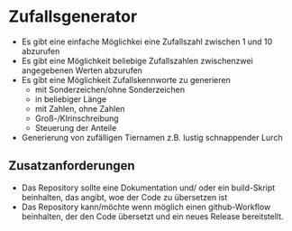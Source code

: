# Zufallsgenerator

- Es gibt eine einfache Möglichkei eine Zufallszahl zwischen 1 und 10 abzurufen
- Es gibt eine Möglichkeit beliebige Zufallszahlen zwischenzwei angegebenen Werten abzurufen
- Es gibt eine Möglichkeit Zufallskennworte zu generieren
  - mit Sonderzeichen/ohne Sonderzeichen
  - in beliebiger Länge
  - mit Zahlen, ohne Zahlen
  - Groß-/Klrinschreibung
  - Steuerung der Anteile
- Generierung von zufälligen Tiernamen z.B. lustig schnappender Lurch

## Zusatzanforderungen

- Das Repository sollte eine Dokumentation und/ oder ein build-Skript beinhalten, das angibt, woe der Code zu übersetzen ist
- Das Repository kann/möchte wenn möglich einen github-Workflow beinhalten, der den Code übersetzt und ein neues Release bereitstellt.
